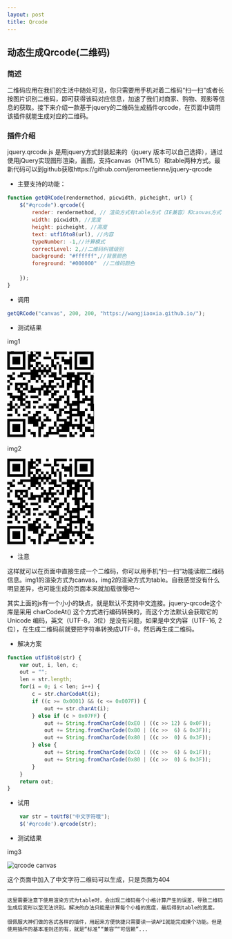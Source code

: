 ```yaml
---
layout: post 
title: Qrcode  
---
```


## 动态生成Qrcode(二维码) 

### 简述

二维码应用在我们的生活中随处可见，你只需要用手机对着二维码“扫一扫”或者长按图片识别二维码，即可获得该码对应信息，加速了我们对商家、购物、观影等信息的获取。接下来介绍一款基于jquery的二维码生成插件qrcode，在页面中调用该插件就能生成对应的二维码。

### 插件介绍

jquery.qrcode.js 是用jquery方式封装起来的（jquery 版本可以自己选择），通过使用jQuery实现图形渲染，画图，支持canvas（HTML5）和table两种方式。最新代码可以到github获取https://github.com/jeromeetienne/jquery-qrcode 

* 主要支持的功能：

```javascript
function getQRCode(rendermethod, picwidth, picheight, url) {
    $("#qrcode").qrcode({ 
        render: rendermethod, // 渲染方式有table方式（IE兼容）和canvas方式
        width: picwidth, //宽度 
        height: picheight, //高度 
        text: utf16to8(url), //内容 
        typeNumber: -1,//计算模式
        correctLevel: 2,//二维码纠错级别
        background: "#ffffff",//背景颜色
        foreground: "#000000"  //二维码颜色

    });
}
```

* 调用

```javascript
getQRCode("canvas", 200, 200, "https://wangjiaoxia.github.io/");
```

* 测试结果

img1

![qrcode canvas](/img/161202/canvas.png)

img2

![qrcode table](/img/161202/table.png)


* 注意

这样就可以在页面中直接生成一个二维码，你可以用手机“扫一扫”功能读取二维码信息。img1的渲染方式为canvas，img2的渲染方式为table。自我感觉没有什么明显差异，也可能生成的页面本来就加载很慢吧～

其实上面的js有一个小小的缺点，就是默认不支持中文连接。jquery-qrcode这个库是采用 charCodeAt() 这个方式进行编码转换的，而这个方法默认会获取它的 Unicode 编码，英文（UTF-8，3位）是没有问题，如果是中文内容（UTF-16, 2位），在生成二维码前就要把字符串转换成UTF-8，然后再生成二维码。

* 解决方案

```javascript
function utf16to8(str) {  
    var out, i, len, c;  
    out = "";  
    len = str.length;  
    for(i = 0; i < len; i++) {  
        c = str.charCodeAt(i);  
        if ((c >= 0x0001) && (c <= 0x007F)) {  
            out += str.charAt(i);  
        } else if (c > 0x07FF) {  
            out += String.fromCharCode(0xE0 | ((c >> 12) & 0x0F));  
            out += String.fromCharCode(0x80 | ((c >>  6) & 0x3F));  
            out += String.fromCharCode(0x80 | ((c >>  0) & 0x3F));  
        } else {  
            out += String.fromCharCode(0xC0 | ((c >>  6) & 0x1F));  
            out += String.fromCharCode(0x80 | ((c >>  0) & 0x3F));  
        } 
    } 
    return out;  
}  
```

* 试用

```javascript
    var str = toUtf8("中文字符哦"); 
    $('#qrcode').qrcode(str); 
````

* 测试结果

img3

![qrcode canvas](/img/161202/chinese.png)

这个页面中加入了中文字符二维码可以生成，只是页面为404
    
***

    这里需要注意下使用渲染方式为table时，会出现二维码每个小格计算产生的误差，导致二维码生成后变形以至无法识别。解决的办法只能是计算每个小格的宽度，最后得到table的宽度。

    很佩服大神们做的各式各样的插件，用起来方便快捷只需要读一读API就能完成摸个功能。但是使用插件的基本准则还的有，就是“标准”“兼容”“可信赖”...
